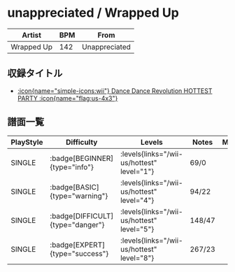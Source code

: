 # unappreciated / Wrapped Up

|Artist|BPM|From|
|------|---|----|
|Wrapped Up|142|Unappreciated|

## 収録タイトル

- [:icon{name="simple-icons:wii"} Dance Dance Revolution HOTTEST PARTY :icon{name="flag:us-4x3"}](/wii-us/hottest)

## 譜面一覧

|PlayStyle|Difficulty|Levels|Notes|Movie|
|---------|----------|------|-----|-----|
|SINGLE| :badge[BEGINNER]{type="info"}| :levels{links="/wii-us/hottest" level="1"}|69/0||
|SINGLE| :badge[BASIC]{type="warning"}| :levels{links="/wii-us/hottest" level="4"}|94/22||
|SINGLE| :badge[DIFFICULT]{type="danger"}| :levels{links="/wii-us/hottest" level="5"}|148/47||
|SINGLE| :badge[EXPERT]{type="success"}| :levels{links="/wii-us/hottest" level="8"}|267/23||
